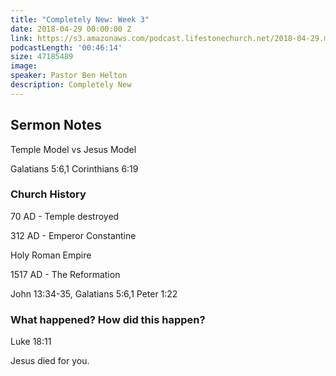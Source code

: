 ```yaml
---
title: "Completely New: Week 3"
date: 2018-04-29 00:00:00 Z
link: https://s3.amazonaws.com/podcast.lifestonechurch.net/2018-04-29.mp3
podcastLength: '00:46:14'
size: 47185489
image:
speaker: Pastor Ben Helton
description: Completely New
---
```


## Sermon Notes

Temple Model vs Jesus Model

Galatians 5:6,1 Corinthians 6:19

### Church History

70 AD - Temple destroyed

312 AD - Emperor Constantine

Holy Roman Empire

1517 AD - The Reformation

John 13:34-35, Galatians 5:6,1 Peter 1:22

### What happened? How did this happen?

Luke 18:11

Jesus died for you.
